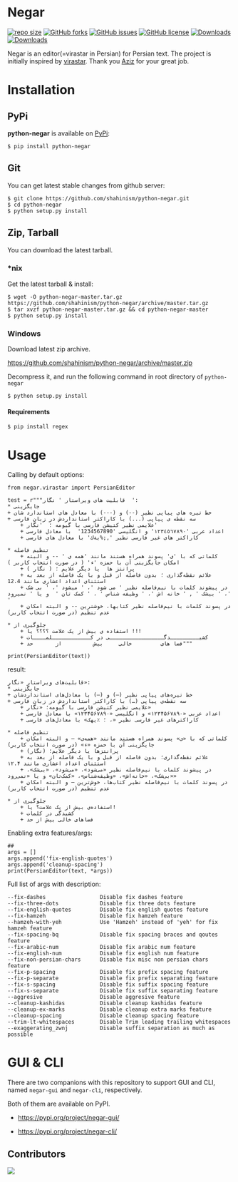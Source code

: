 ﻿Negar
==========
[![repo size](https://img.shields.io/github/repo-size/shahinism/python-negar.svg)](https://github.com/shahinism/python-negar/archive/master.zip)
[![GitHub forks](https://img.shields.io/github/forks/shahinism/python-negar)](https://github.com/shahinism/python-negar/network)
[![GitHub issues](https://img.shields.io/github/issues/shahinism/python-negar)](https://github.com/shahinism/python-negar/issues)
[![GitHub license](https://img.shields.io/github/license/shahinism/python-negar)](https://github.com/shahinism/python-negar/blob/main/LICENSE)
[![Downloads](https://pepy.tech/badge/python-negar)](https://pepy.tech/project/python-negar)
[![Downloads](https://pepy.tech/badge/python-negar/month)](https://pepy.tech/project/python-negar)

Negar is an editor(=virastar in Persian) for Persian text. The project is initially inspired by [virastar](https://github.com/aziz/virastar/blob/master/lib/virastar.rb). Thank you [Aziz](https://github.com/aziz) for your great job.

Installation
==============

## PyPi

**python-negar** is available on [PyPi](http://pypi.python.org/pypi/python-negar):

    $ pip install python-negar

## Git

You can get latest stable changes from github server:

    $ git clone https://github.com/shahinism/python-negar.git
    $ cd python-negar
    $ python setup.py install

## Zip, Tarball

You can download the latest tarball.

### *nix

Get the latest tarball & install:

    $ wget -O python-negar-master.tar.gz https://github.com/shahinism/python-negar/archive/master.tar.gz
    $ tar xvzf python-negar-master.tar.gz && cd python-negar-master
    $ python setup.py install

### Windows

Download latest zip archive.

https://github.com/shahinism/python-negar/archive/master.zip

Decompress it, and run the following command in root directory of `python-negar`

    $ python setup.py install

#### Requirements

    $ pip install regex

Usage
======

Calling by default options:

    from negar.virastar import PersianEditor

    test = r"""قابلیت های ویراستار ' نگار  ':
    * جایگزینی
    + خط تیره های پیاپی نظیر (--) و (---) با معادل های استاندارد شان
    + سه نقطه ی پیاپی (...) با کاراکتر استانداردش در زبان فارسی
        + علایمی نظیر کتیشن فارسی با گیومه ؛  'نگار'
        + اعداد عربی '١٢٣٤٥٦٧٨٩٠' و انگلیسی '1234567890'  با معادل فارسی
        + کاراکتر های غیر فارسی نظیر ',;%يةك' با معادل های فارسی

    * تنظیم فاصله
        + کلماتی که با 'ی' پسوند همراه هستند مانند 'همه ی ' -- و البته امکان جایگزینی آن با حمزه 'ء' ( در صورت انتخاب کاربر )
        + پرانتز ها  یا دیگر علایم ؛ ( نگار )
        + علائم نقطه‌گذاری ؛ بدون فاصله از قبل و با یک فاصله از بعد به استثنای اعداد اعشاری مانند 12.4
        + در پیشوند کلمات با نیم‌فاصله نظیر ' می شود '، ' میشود '، ' بی شک '، ' بیشک ' , ' خانه اش '، ' وظیفه شناس ' ، ' کمک تان '  و یا ' نمیرود '
        + در پسوند کلمات با نیم‌فاصله نظیر کتابها، خوشترین -- و البته امکان عدم تنظیم (در صورت انتخاب کاربر)

    * جلوگیری از
        + استفاده ی بیش از یک علامت ؟؟؟؟ یا !!!
        + کشیـــــــــدگـــــــــــــــــی در کــــــــــــلمــــات
        + فضا های         خالی     بیش          از       حد"""

    print(PersianEditor(text))

result:

    قابلیت‌های ویراستار «نگار»:
    * جایگزینی
    + خط تیره‌های پیاپی نظیر (–) و (—) با معادل‌های استانداردشان
    + سه نقطه‌ی پیاپی (…) با کاراکتر استانداردش در زبان فارسی
        + علایمی نظیر کتیشن فارسی با گیومه؛ «نگار»
        + اعداد عربی «۱۲۳۴۵۶۷۸۹۰» و انگلیسی «۱۲۳۴۵۶۷۸۹۰» با معادل فارسی
        + کاراکترهای غیر فارسی نظیر «، ؛ ٪یهک» با معادل‌های فارسی

    * تنظیم فاصله
        + کلماتی که با «ی» پسوند همراه هستند مانند «همه‌ی» – و البته امکان جایگزینی آن با حمزه «ء» (در صورت انتخاب کاربر)
        + پرانتزها یا دیگر علایم؛ (نگار)
        + علائم نقطه‌گذاری؛ بدون فاصله از قبل و با یک فاصله از بعد به استثنای اعداد اعشاری مانند ۱۲.۴
        + در پیشوند کلمات با نیم‌فاصله نظیر «می‌شود»، «می‌شود»، «بی‌شک»، «بی‌شک»، «خانه‌اش»، «وظیفه‌شناس»، «کمک‌تان» و یا «نمی‌رود»
        + در پسوند کلمات با نیم‌فاصله نظیر کتاب‌ها، خوش‌ترین – و البته امکان عدم تنظیم (در صورت انتخاب کاربر)

    * جلوگیری از
        + استفاده‌ی بیش از یک علامت؟ یا!
        + کشیدگی در کلمات
        + فضاهای خالی بیش از حد

Enabling extra features/args:

    ##
    args = []
    args.append('fix-english-quotes')
    args.append('cleanup-spacing')
    print(PersianEditor(text, *args))


Full list of args with description:

    --fix-dashes                 Disable fix dashes feature
    --fix-three-dots             Disable fix three dots feature
    --fix-english-quotes         Disable fix english quotes feature
    --fix-hamzeh                 Disable fix hamzeh feature
    --hamzeh-with-yeh            Use 'Hamzeh' instead of 'yeh' for fix hamzeh feature
    --fix-spacing-bq             Disable fix spacing braces and qoutes feature
    --fix-arabic-num             Disable fix arabic num feature
    --fix-english-num            Disable fix english num feature
    --fix-non-persian-chars      Disable fix misc non persian chars feature
    --fix-p-spacing              Disable fix prefix spacing feature
    --fix-p-separate             Disable fix prefix separating feature
    --fix-s-spacing              Disable fix suffix spacing feature
    --fix-s-separate             Disable fix suffix separating feature
    --aggresive                  Disable aggresive feature
    --cleanup-kashidas           Disable cleanup kashidas feature
    --cleanup-ex-marks           Disable cleanup extra marks feature
    --cleanup-spacing            Disable cleanup spacing feature
    --trim-lt-whitespaces        Disable Trim leading trailing whitespaces
    --exaggerating_zwnj          Disable suffix separation as much as possible

GUI & CLI
======
There are two companions with this repository to support GUI and CLI, named `negar-gui` and `negar-cli`, respectively.

Both of them are available on PyPI.

* https://pypi.org/project/negar-gui/

* https://pypi.org/project/negar-cli/


## Contributors

<a href="https://github.com/shahinism/python-negar/graphs/contributors">
  <img src="https://contrib.rocks/image?repo=shahinism/python-negar" />
</a>
